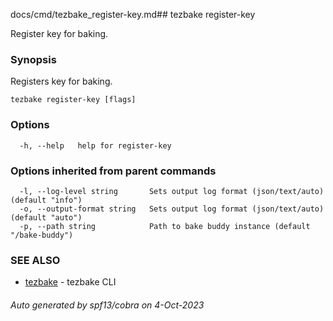 docs/cmd/tezbake_register-key.md## tezbake register-key

Register key for baking.

### Synopsis

Registers key for baking.

```
tezbake register-key [flags]
```

### Options

```
  -h, --help   help for register-key
```

### Options inherited from parent commands

```
  -l, --log-level string       Sets output log format (json/text/auto) (default "info")
  -o, --output-format string   Sets output log format (json/text/auto) (default "auto")
  -p, --path string            Path to bake buddy instance (default "/bake-buddy")
```

### SEE ALSO

* [tezbake](/tezbake/reference/cmd/tezbake)	 - tezbake CLI

###### Auto generated by spf13/cobra on 4-Oct-2023
